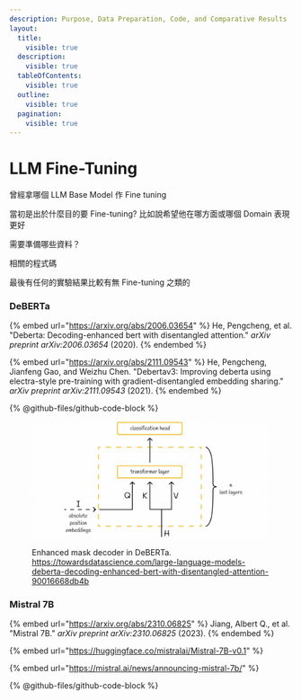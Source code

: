```yaml
---
description: Purpose, Data Preparation, Code, and Comparative Results
layout:
  title:
    visible: true
  description:
    visible: true
  tableOfContents:
    visible: true
  outline:
    visible: true
  pagination:
    visible: true
---
```


# LLM Fine-Tuning

曾經拿哪個 LLM Base Model 作 Fine tuning&#x20;

當初是出於什麼目的要 Fine-tuning? 比如說希望他在哪方面或哪個 Domain 表現更好&#x20;

需要準備哪些資料？&#x20;

相關的程式碼

最後有任何的實驗結果比較有無 Fine-tuning 之類的



### DeBERTa

{% embed url="https://arxiv.org/abs/2006.03654" %}
He, Pengcheng, et al. "Deberta: Decoding-enhanced bert with disentangled attention." _arXiv preprint arXiv:2006.03654_ (2020).
{% endembed %}

{% embed url="https://arxiv.org/abs/2111.09543" %}
He, Pengcheng, Jianfeng Gao, and Weizhu Chen. "Debertav3: Improving deberta using electra-style pre-training with gradient-disentangled embedding sharing." _arXiv preprint arXiv:2111.09543_ (2021).
{% endembed %}

{% @github-files/github-code-block %}

<figure><img src=".gitbook/assets/1_6PgadenApxx4vQ-YEu2Wcg (4).png" alt=""><figcaption><p>Enhanced mask decoder in DeBERTa. <a href="https://towardsdatascience.com/large-language-models-deberta-decoding-enhanced-bert-with-disentangled-attention-90016668db4b">https://towardsdatascience.com/large-language-models-deberta-decoding-enhanced-bert-with-disentangled-attention-90016668db4b</a></p></figcaption></figure>

### Mistral 7B

{% embed url="https://arxiv.org/abs/2310.06825" %}
Jiang, Albert Q., et al. "Mistral 7B." _arXiv preprint arXiv:2310.06825_ (2023).
{% endembed %}

{% embed url="https://huggingface.co/mistralai/Mistral-7B-v0.1" %}

{% embed url="https://mistral.ai/news/announcing-mistral-7b/" %}

{% @github-files/github-code-block %}
